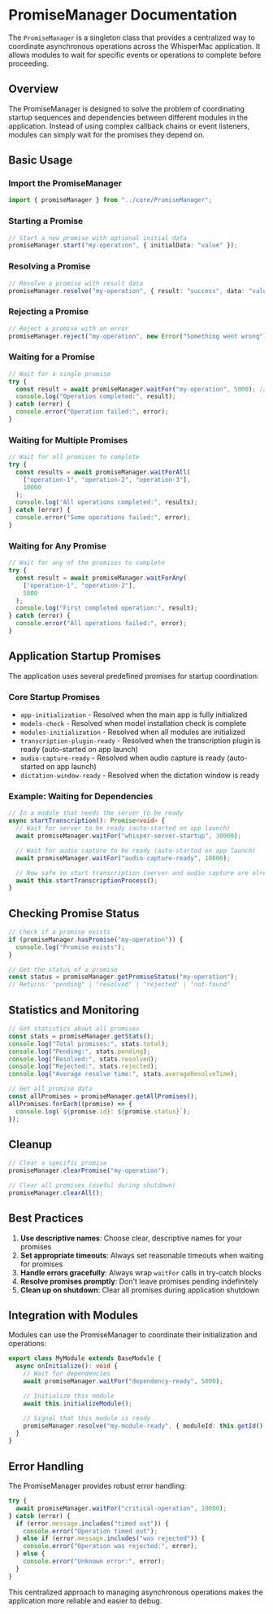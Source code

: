 # PromiseManager Documentation

The `PromiseManager` is a singleton class that provides a centralized way to coordinate asynchronous operations across the WhisperMac application. It allows modules to wait for specific events or operations to complete before proceeding.

## Overview

The PromiseManager is designed to solve the problem of coordinating startup sequences and dependencies between different modules in the application. Instead of using complex callback chains or event listeners, modules can simply wait for the promises they depend on.

## Basic Usage

### Import the PromiseManager

```typescript
import { promiseManager } from "../core/PromiseManager";
```

### Starting a Promise

```typescript
// Start a new promise with optional initial data
promiseManager.start("my-operation", { initialData: "value" });
```

### Resolving a Promise

```typescript
// Resolve a promise with result data
promiseManager.resolve("my-operation", { result: "success", data: "value" });
```

### Rejecting a Promise

```typescript
// Reject a promise with an error
promiseManager.reject("my-operation", new Error("Something went wrong"));
```

### Waiting for a Promise

```typescript
// Wait for a single promise
try {
  const result = await promiseManager.waitFor("my-operation", 5000); // 5 second timeout
  console.log("Operation completed:", result);
} catch (error) {
  console.error("Operation failed:", error);
}
```

### Waiting for Multiple Promises

```typescript
// Wait for all promises to complete
try {
  const results = await promiseManager.waitForAll(
    ["operation-1", "operation-2", "operation-3"],
    10000
  );
  console.log("All operations completed:", results);
} catch (error) {
  console.error("Some operations failed:", error);
}
```

### Waiting for Any Promise

```typescript
// Wait for any of the promises to complete
try {
  const result = await promiseManager.waitForAny(
    ["operation-1", "operation-2"],
    5000
  );
  console.log("First completed operation:", result);
} catch (error) {
  console.error("All operations failed:", error);
}
```

## Application Startup Promises

The application uses several predefined promises for startup coordination:

### Core Startup Promises

- `app-initialization` - Resolved when the main app is fully initialized
- `models-check` - Resolved when model installation check is complete
- `modules-initialization` - Resolved when all modules are initialized
- `transcription-plugin-ready` - Resolved when the transcription plugin is ready (auto-started on app launch)
- `audio-capture-ready` - Resolved when audio capture is ready (auto-started on app launch)
- `dictation-window-ready` - Resolved when the dictation window is ready

### Example: Waiting for Dependencies

```typescript
// In a module that needs the server to be ready
async startTranscription(): Promise<void> {
  // Wait for server to be ready (auto-started on app launch)
  await promiseManager.waitFor("whisper-server-startup", 30000);

  // Wait for audio capture to be ready (auto-started on app launch)
  await promiseManager.waitFor("audio-capture-ready", 10000);

  // Now safe to start transcription (server and audio capture are already running)
  await this.startTranscriptionProcess();
}
```

## Checking Promise Status

```typescript
// Check if a promise exists
if (promiseManager.hasPromise("my-operation")) {
  console.log("Promise exists");
}

// Get the status of a promise
const status = promiseManager.getPromiseStatus("my-operation");
// Returns: "pending" | "resolved" | "rejected" | "not-found"
```

## Statistics and Monitoring

```typescript
// Get statistics about all promises
const stats = promiseManager.getStats();
console.log("Total promises:", stats.total);
console.log("Pending:", stats.pending);
console.log("Resolved:", stats.resolved);
console.log("Rejected:", stats.rejected);
console.log("Average resolve time:", stats.averageResolveTime);

// Get all promise data
const allPromises = promiseManager.getAllPromises();
allPromises.forEach((promise) => {
  console.log(`${promise.id}: ${promise.status}`);
});
```

## Cleanup

```typescript
// Clear a specific promise
promiseManager.clearPromise("my-operation");

// Clear all promises (useful during shutdown)
promiseManager.clearAll();
```

## Best Practices

1. **Use descriptive names**: Choose clear, descriptive names for your promises
2. **Set appropriate timeouts**: Always set reasonable timeouts when waiting for promises
3. **Handle errors gracefully**: Always wrap `waitFor` calls in try-catch blocks
4. **Resolve promises promptly**: Don't leave promises pending indefinitely
5. **Clean up on shutdown**: Clear all promises during application shutdown

## Integration with Modules

Modules can use the PromiseManager to coordinate their initialization and operations:

```typescript
export class MyModule extends BaseModule {
  async onInitialize(): void {
    // Wait for dependencies
    await promiseManager.waitFor("dependency-ready", 5000);

    // Initialize this module
    await this.initializeModule();

    // Signal that this module is ready
    promiseManager.resolve("my-module-ready", { moduleId: this.getId() });
  }
}
```

## Error Handling

The PromiseManager provides robust error handling:

```typescript
try {
  await promiseManager.waitFor("critical-operation", 10000);
} catch (error) {
  if (error.message.includes("timed out")) {
    console.error("Operation timed out");
  } else if (error.message.includes("was rejected")) {
    console.error("Operation was rejected:", error);
  } else {
    console.error("Unknown error:", error);
  }
}
```

This centralized approach to managing asynchronous operations makes the application more reliable and easier to debug.
